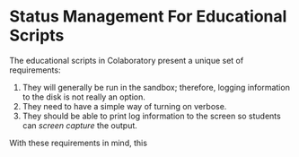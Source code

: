 # Status Management For Educational Scripts

The educational scripts in Colaboratory present a unique set of requirements:

1. They will generally be run in the sandbox; therefore, logging information to the disk is not really an option.
2. They need to have a simple way of turning on verbose.
3. They should be able to print log information to the screen so students can _screen capture_ the output.

With these requirements in mind, this 
